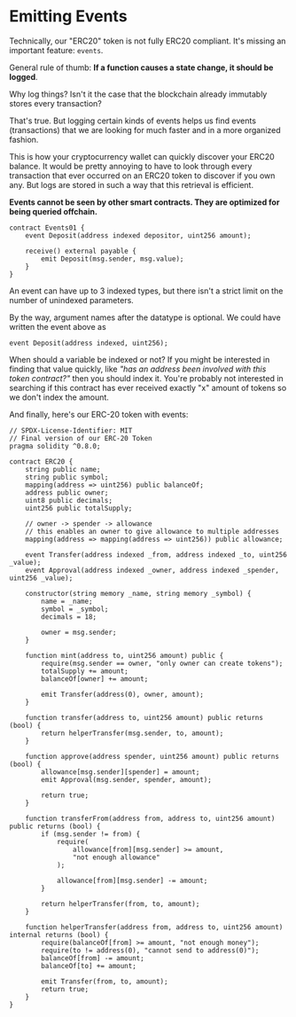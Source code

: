 # Emitting Events

Technically, our "ERC20" token is not fully ERC20 compliant. It's missing an important feature: `events`.

General rule of thumb: **If a function causes a state change, it should be logged**.

Why log things? Isn't it the case that the blockchain already immutably stores every transaction?

That's true. But logging certain kinds of events helps us find events (transactions) that we are looking for much faster and in a more organized fashion.

This is how your cryptocurrency wallet can quickly discover your ERC20 balance. It would be pretty annoying to have to look through every transaction that ever occurred on an ERC20 token to discover if you own any. But logs are stored in such a way that this retrieval is efficient.

**Events cannot be seen by other smart contracts. They are optimized for being queried offchain.**

```solidity
contract Events01 {
    event Deposit(address indexed depositor, uint256 amount);

    receive() external payable {
        emit Deposit(msg.sender, msg.value);
    }
}
```

An event can have up to 3 indexed types, but there isn't a strict limit on the number of unindexed parameters.

By the way, argument names after the datatype is optional. We could have written the event above as

```solidity
event Deposit(address indexed, uint256);
```

When should a variable be indexed or not? If you might be interested in finding that value quickly, like _"has an address been involved with this token contract?"_ then you should index it. You're probably not interested in searching if this contract has ever received exactly "x" amount of tokens so we don't index the amount.

And finally, here's our ERC-20 token with events:

```solidity
// SPDX-License-Identifier: MIT
// Final version of our ERC-20 Token
pragma solidity ^0.8.0;

contract ERC20 {
    string public name;
    string public symbol;
    mapping(address => uint256) public balanceOf;
    address public owner;
    uint8 public decimals;
    uint256 public totalSupply;

    // owner -> spender -> allowance
    // this enables an owner to give allowance to multiple addresses
    mapping(address => mapping(address => uint256)) public allowance;

    event Transfer(address indexed _from, address indexed _to, uint256 _value);
    event Approval(address indexed _owner, address indexed _spender, uint256 _value);

    constructor(string memory _name, string memory _symbol) {
        name = _name;
        symbol = _symbol;
        decimals = 18;

        owner = msg.sender;
    }

    function mint(address to, uint256 amount) public {
        require(msg.sender == owner, "only owner can create tokens");
        totalSupply += amount;
        balanceOf[owner] += amount;

        emit Transfer(address(0), owner, amount);
    }

    function transfer(address to, uint256 amount) public returns (bool) {
        return helperTransfer(msg.sender, to, amount);
    }

    function approve(address spender, uint256 amount) public returns (bool) {
        allowance[msg.sender][spender] = amount;
        emit Approval(msg.sender, spender, amount);

        return true;
    }

    function transferFrom(address from, address to, uint256 amount) public returns (bool) {
        if (msg.sender != from) {
            require(
                allowance[from][msg.sender] >= amount,
                "not enough allowance"
            );

            allowance[from][msg.sender] -= amount;
        }

        return helperTransfer(from, to, amount);
    }

    function helperTransfer(address from, address to, uint256 amount) internal returns (bool) {
        require(balanceOf[from] >= amount, "not enough money");
        require(to != address(0), "cannot send to address(0)");
        balanceOf[from] -= amount;
        balanceOf[to] += amount;

        emit Transfer(from, to, amount);
        return true;
    }
}
```
